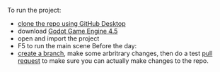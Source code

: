 To run the project:
- [clone the repo using GitHub Desktop](https://docs.github.com/en/desktop/adding-and-cloning-repositories/cloning-a-repository-from-github-to-github-desktop)
- download [Godot Game Engine 4.5](https://godotengine.org/)
- open and import the project
- F5 to run the main scene
Before the day:
- [create a branch](https://docs.github.com/en/desktop/making-changes-in-a-branch/managing-branches-in-github-desktop#creating-a-branch), make some arbritrary changes, then do a test [pull request](https://docs.github.com/en/pull-requests/collaborating-with-pull-requests/proposing-changes-to-your-work-with-pull-requests/creating-a-pull-request#creating-the-pull-request) to make sure you can actually make changes to the repo.
